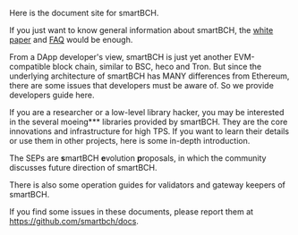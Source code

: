 Here is the document site for smartBCH. 

If you just want to know general information about smartBCH, the [white paper](./whitepaper/SmartBCH_Whitepaper-en.md) and [FAQ](./FAQ.md) would be enough. 

From a DApp developer's view, smartBCH is just yet another EVM-compatible block chain, similar to BSC, heco and Tron. But since the underlying architecture of smartBCH has MANY differences from Ethereum, there are some issues that developers must be aware of. So we provide developers guide here.

If you are a researcher or a low-level library hacker, you may be interested in the several moeing\*\*\* libraries provided by smartBCH. They are the core innovations and infrastructure for high TPS. If you want to learn their details or use them in other projects, here is some in-depth introduction.

The SEPs are **s**martBCH **e**volution **p**roposals, in which the community discusses future direction of smartBCH.

There is also some operation guides for validators and gateway keepers of smartBCH.

If you find some issues in these documents, please report them at https://github.com/smartbch/docs.


